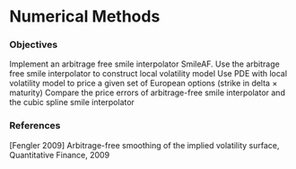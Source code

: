 # Numerical Methods

### Objectives
Implement an arbitrage free smile interpolator SmileAF.
Use the arbitrage free smile interpolator to construct local volatility model
Use PDE with local volatility model to price a given set of European options (strike in delta  ×  maturity)
Compare the price errors of arbitrage-free smile interpolator and the cubic spline smile interpolator


### References

[Fengler 2009] Arbitrage-free smoothing of the implied volatility surface, Quantitative Finance, 2009

